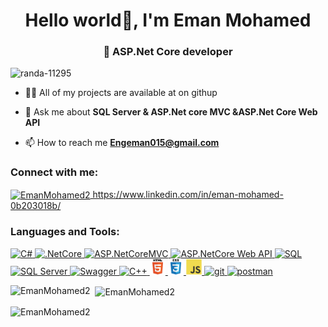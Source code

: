 <h1 align="center">Hello world👋, I'm Eman Mohamed</h1>
<h3 align="center">🌱 ASP.Net Core developer</h3>

<p align="left"> <img src="https://komarev.com/ghpvc/?username=randa-11295&label=Profile%20views&color=0e75b6&style=flat" alt="randa-11295" /> </p>


- 👨‍💻 All of my projects are available at on githup

- 💬 Ask me about **SQL Server & ASP.Net core MVC &ASP.Net Core Web API**
- 📫 How to reach me **Engeman015@gmail.com**

<h3 align="left">Connect with me:</h3>
<p align="left">
<a href="https://www.linkedin.com/in/eman-mohamed-0b203018b/" target="blank"><img align="center" 
 src="https://raw.githubusercontent.com/rahuldkjain/github-profile-readme-generator/master/src/images/icons/Social/linked-in-alt.svg"
 alt="EmanMohamed2" height="30" width="40" />  https://www.linkedin.com/in/eman-mohamed-0b203018b/ </a>
   </p>

<h3 align="left">Languages and Tools:</h3>
<p align="left"> 
  <a href="https://docs.microsoft.com/en-us/dotnet/csharp/" target="_blank" rel="noreferrer">
   <img src="https://www.avenga.com/wp-content/uploads/2020/11/C-Sharp.png" alt="C#" width="10%" height="10%"/> 
 </a>
 <a href="https://docs.microsoft.com/en-us/dotnet/" target="_blank" rel="noreferrer">
   <img src="https://upload.wikimedia.org/wikipedia/commons/thumb/e/ee/.NET_Core_Logo.svg/1200px-.NET_Core_Logo.svg.png" alt=".NetCore" width="5%" height="5%"/> 
 </a>
  <a href="https://docs.microsoft.com/en-us/aspnet/core/mvc/overview?view=aspnetcore-6.0" target="_blank" rel="noreferrer">
   <img src="https://play-lh.googleusercontent.com/GWL18cM1Ixv7pHcDnFexNTtrTt2f45q4csWGNw-WWMTU2rsbFkiCy1FErMgtfmOgfMk" alt="ASP.NetCoreMVC" width="7%" height="7%"/> 
 </a>
  <a href="https://docs.microsoft.com/en-us/aspnet/core/tutorials/first-web-api?view=aspnetcore-6.0&tabs=visual-studio" target="_blank" rel="noreferrer">
   <img src="https://static.javatpoint.com/tutorial/webapi/images/web-api-tutorial.png" alt="ASP.NetCore Web API" width="5%" height="5%"/> 
 </a>
 <a href="https://www.w3schools.com/sql/" target="_blank" rel="noreferrer">
   <img src="https://encrypted-tbn0.gstatic.com/images?q=tbn:ANd9GcSBfpfMYeDbp47ob7fg7BNDj_YvdRoSpZjGUYaHz87-vSGg1HM-yWar0cPa_Va2JNYpav0&usqp=CAU" alt="SQL" width="10%" height="10%"/> 
 </a>
 <a href="https://www.sqlservertutorial.net/" target="_blank" rel="noreferrer">
   <img src="https://www.thoughtco.com/thmb/75y7phKegDFeZJxod-ryS3kQJBk=/587x440/smart/filters:no_upscale()/kisspng-microsoft-sql-server-windows-server-2008-r2-b47d7cc742ab406d87b638c3ecd3f598.jpg" alt="SQL Server" width="7%" height="7%"/> 
 </a>
 <a href="https://swagger.io/" target="_blank" rel="noreferrer">
   <img src="https://logovtor.com/wp-content/uploads/2020/09/swagger-supported-by-smartbear-logo-vector-xs.png" alt="Swagger" width="10%" height="10%"/> 
 </a>
 <a href="https://www.w3schools.com/CPP/default.asp" target="_blank" rel="noreferrer">
   <img src="https://upload.wikimedia.org/wikipedia/commons/thumb/1/18/ISO_C%2B%2B_Logo.svg/640px-ISO_C%2B%2B_Logo.svg.png" alt="C++" width="5%" height="5%"/> 
 </a>

 <a href="https://www.w3.org/html/" target="_blank" rel="noreferrer"> 
 <img src="https://raw.githubusercontent.com/devicons/devicon/master/icons/html5/html5-original-wordmark.svg" alt="html5" width="5%" height="5%"/> 
 </a> 
 <a href="https://www.w3schools.com/css/" target="_blank" rel="noreferrer"> 
  <img src="https://raw.githubusercontent.com/devicons/devicon/master/icons/css3/css3-original-wordmark.svg" alt="css3" width="5%" height="5%"/> 
 </a>
 <a href="https://developer.mozilla.org/en-US/docs/Web/JavaScript" target="_blank" rel="noreferrer"> 
     <img src="https://raw.githubusercontent.com/devicons/devicon/master/icons/javascript/javascript-original.svg" alt="javascript"width="5%" height="5%"/> 
 </a> 
 <a href="https://git-scm.com/" target="_blank" rel="noreferrer"> 
  <img src="https://www.vectorlogo.zone/logos/git-scm/git-scm-icon.svg" alt="git"width="5%" height="5%"/> 
</a>
 <a href="https://postman.com" target="_blank" rel="noreferrer">
 <img src="https://www.vectorlogo.zone/logos/getpostman/getpostman-icon.svg" alt="postman" width="5%" height="5%"/> 
 </a>

</p>

<p>
 <img align="left" src="https://github-readme-stats.vercel.app/api/top-langs?username=EmanMohamed2&show_icons=true&locale=en&layout=compact" alt="EmanMohamed2" />
</p>

<p>&nbsp;
 <img align="center" src="https://github-readme-stats.vercel.app/api?username=EmanMohamed2&show_icons=true&locale=en" alt="EmanMohamed2" />
</p>

<p>
 <img align="center" src="https://github-readme-streak-stats.herokuapp.com/?user=EmanMohamed2&" alt="EmanMohamed2" />
</p>
